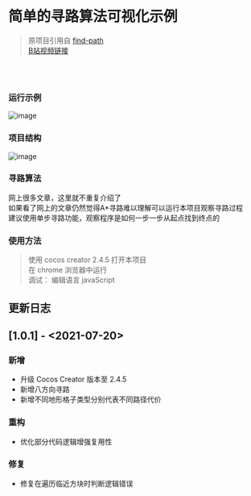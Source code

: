 # 简单的寻路算法可视化示例
> 原项目引用自 [find-path](https://gitee.com/jiankesword/find-path) <br> [B站视频链接](https://www.bilibili.com/video/BV1SJ411u7NB?t=85)
<br/>
<br/>

### 运行示例 
![image](https://gitee.com/jiankesword/image-layer/raw/master/searchPath/search.gif)

### 项目结构
![image](https://gitee.com/jiankesword/image-layer/raw/master/searchPath/structure.png)

### 寻路算法
网上很多文章，这里就不重复介绍了  
如果看了网上的文章仍然觉得A*寻路难以理解可以运行本项目观察寻路过程  
建议使用单步寻路功能，观察程序是如何一步一步从起点找到终点的  

### 使用方法
 > 使用 cocos creator 2.4.5 打开本项目  
 > 在 chrome 浏览器中运行   
 > 调试： 编辑语言 javaScript 

## 更新日志

## [1.0.1] - <2021-07-20>

### 新增

* 升级 Cocos Creator 版本至 2.4.5
* 新增八方向寻路
* 新增不同地形格子类型分别代表不同路径代价

### 重构

* 优化部分代码逻辑增强复用性

### 修复

* 修复在遍历临近方块时判断逻辑错误